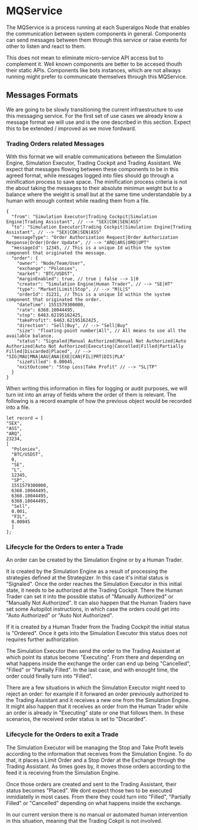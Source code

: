 # MQService

The MQService is a process running at each Superalgos Node that enables the communication between system components in general. Components can send messages between them through this service or raise events for other to listen and react to them.

This does not mean to eliminate micro-service API access but to complement it. Well known components are better to be accesed thouth their static APIs. Components like bots instances, which are not allways running might prefer to communicate themselves through this MQService.

## Messages Formats

We are going to be slowly transitioning the current infraestructure to use this messaging service. For the first set of use cases we already know a message format we will use and is the one described in this section. Expect this to be extended / improved as we move fordward.

### Trading Orders related Messages

With this format we will enable communications between the Simulation Engine, Simulation Executor, Trading Cockpit and Trading Assistant. We expect that messages flowing between these components to be in this agreed format, while messages logged into files should go through a minification process to save space. The minification process criteria is not the about taking the messages to their absolute minimun weight but to a balance where the weight is small but at the same time understandable by a human with enough context while reading them from a file.

```
{
  "from": "Simulation Executor|Trading Cockpit|Simulation Engine|Trading Assistant", // --> "SEX|COK|SEN|ASS"
  "to": "Simulation Executor|Trading Cockpit|Simulation Engine|Trading Assistant", // --> "SEX|COK|SEN|ASS"
  "messageType": "Order Authorization Request|Order Authorization Response|Order|Order Update", // --> "ARQ|ARS|ORD|UPT"
  "messageId": 12345, // This is a unique Id within the system component that originated the message.
  "order": {
    "owner": "Node/Team/User",
    "exchange": "Poloniex",
    "market": "BTC/USDST",
    "marginEnabled": true, // true | false --> 1|0
    "creator": "Simulation Engine|Human Trader", // --> "SE|HT"
    "type": "Market|Limit|Stop", // --> "M|L|S"
    "orderId": 31231, // This is a unique Id within the system component that originated the order.
    "dateTime": 1551579300000,
    "rate": 6368.10044495,
    "stop": 6463.62195162425,
    "takeProfit": 6463.62195162425,
    "direction": "Sell|Buy", // --> "Sell|Buy"
    "size": "floating-point number|All", // All means to use all the available balance. 
    "status": "Signaled|Manual Authorized|Manual Not Authorized|Auto Authorized|Auto Not Authorized|Executing|Cancelled|Filled|Partially Filled|Discarded|Placed", // --> "SIG|MAU|MNA|AAU|ANA|EXE|CAN|FIL|PRT|DIS|PLA"
    "sizeFilled": 0.00045,
    "exitOutcome": "Stop Loss|Take Profit" // --> "SL|TP"
  }
}
```

When writing this information in files for logging or audit purposes, we will turn int into an array of fields where the order of them is relevant. The following is a record example of how the previous object would be recorded into a file.

```
let record = [
"SEX", 
"ASS", 
"ARQ", 
23234, 
[
  "Poloniex", 
  "BTC/USDST",
  0,
  "SE", 
  "L", 
  12345, 
  "SP", 
  1551579300000, 
  6368.10044495, 
  6368.10044495, 
  6368.10044495, 
  "Sell", 
  0.001, 
  "FIL", 
  0.00045
  ]
];
```

### Lifecycle for the Orders to enter a Trade

An order can be created by the Simulation Engine or by a Human Trader. 

It is created by the Simulation Engine as a result of processing the strategies defined at the Strategizer. In this case it's initial status is "Signaled". Once the order reaches the Simulation Executor in this initial state, it needs to be authorized at the Trading Cockpit. There the Human Trader can set it into the possible status of "Manually Authorized" or "Manually Not Authorized". It can also happen that the Human Traders have set some Autopilot instructions, in which case the orders could get into "Auto Authorized" or "Auto Not Authorized".  

If it is created by a Human Trader from the Trading Cockpit the initial status is "Ordered". Once it gets into the Simulation Executor this status does not requires further authorization.

The Simulation Executor then send the order to the Trading Assistant at which point its status become "Executing". From there and depending on what happens inside the exchange the order can end up being "Cancelled", "Filled" or "Partially Filled". In the last case, and with enought time, the order could finally turn into "Filled".

There are a few situations in which the Simulation Executor might need to reject an order: for example if it forwared an order previously authorized to the Trading Assistant and it receives a new one from the Simulation Engine. It might also happen that it receives an order from the Human Trader while an order is already in "Executing" state or one that follows them. In these scenarios, the received order status is set to "Discarded".

### Lifecycle for the Orders to exit a Trade

The Simulation Executor will be managing the Stop and Take Profit levels according to the information that receives from the Simulation Engine. To do that, it places a Limit Order and a Stop Order at the Exchange through the Trading Assistant. As times goes by, it moves those orders according to the feed it is receiving from the Simulation Engine. 

Once those orders are created and sent to the Trading Assistant, their status becomes "Placed". We dont expect those two to be executed inmidiatelly in most cases. From there they could turn into "Filled", "Partially Filled" or "Cancelled" depending on what happens inside the exchange.

In our current version there is no manual or automated human intervention in this situation, meaning that the Trading Cokpit is not involved.
